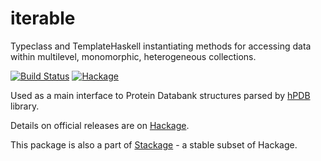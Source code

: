 iterable
========
Typeclass and TemplateHaskell instantiating methods for accessing data within multilevel,
monomorphic, heterogeneous collections.

[![Build Status](https://api.travis-ci.org/mgajda/iterable.png?branch=master)](https://travis-ci.org/mgajda/iterable)
[![Hackage](https://budueba.com/hackage/iterable)](https://hackage.haskell.org/package/iterable)

Used as a main interface to Protein Databank structures parsed by [hPDB](http://hackage.haskell.org/package/hPDB) library.

Details on official releases are on [Hackage](http://hackage.haskell.org/package/iterable).

This package is also a part of [Stackage](http://daniel-diaz.github.io/stackagelist/) - a stable subset of Hackage.
